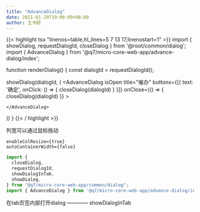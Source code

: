 ```yaml
---
title: "AdvanceDialog"
date: 2021-01-20T19:00:09+08:00
author: 王书硕
---
```


{{< highlight tsx "linenos=table,hl_lines=5 7 13 17,linenostart=1" >}}
import { showDialog, requestDialogId, closeDialog } from '@root/common/dialog';
import { AdvanceDialog } from '@q7/micro-core-web-app/advance-dialog/index';

function renderDialog() {
  const dialogId = requestDialogId();

  showDialog(dialogId, (
    <AdvanceDialog 
      isOpen
      title="催办" 
      buttons={[{
        text: '确定',
        onClick: () => {
          closeDialog(dialogId)
        }
      }]}
      onClose={() => {
        closeDialog(dialogId)
      }} 
    >
      
    </AdvanceDialog>
  ))
}
{{< / highlight >}}

列宽可以通过鼠标拖动
```
enableColResize={true}
autoContainerWidth={false}
```


```ts
import {
  closeDialog,
  requestDialogId,
  showDialogInTab,
  showDialog,
} from "@q7/micro-core-web-app/common/dialog";
import { AdvanceDialog } from '@q7/micro-core-web-app/advance-dialog/index';
```
在tab页签内部打开dialog ———— showDialogInTab